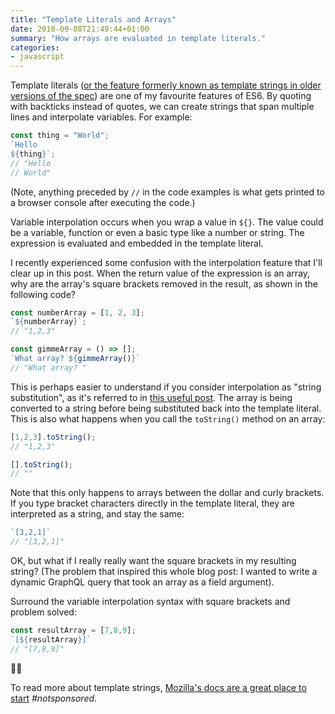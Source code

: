 ```yaml
---
title: "Template Literals and Arrays"
date: 2018-09-08T21:49:44+01:00
summary: "How arrays are evaluated in template literals."
categories:
- javascript
---
```


Template literals ([or the feature formerly known as template strings in older versions of the spec](https://developer.mozilla.org/en-US/docs/Web/JavaScript/Reference/Template_literals)) are one of my favourite features of ES6. By quoting with backticks instead of quotes, we can create strings that span multiple lines and interpolate variables. For example:

```js
const thing = "World";
`Hello
${thing}`;
// "Hello
// World"
```

(Note, anything preceded by `//` in the code examples is what gets printed to a browser console after executing the code.)

Variable interpolation occurs when you wrap a value in `${}`. The value could be a variable, function or even a basic type like a number or string. The expression is evaluated and embedded in the template literal.

I recently experienced some confusion with the interpolation feature that I'll clear up in this post. When  the return value of the expression is an array, why are the array's square brackets removed in the result, as shown in the following code?

```js
const numberArray = [1, 2, 3];
`${numberArray}`;
// "1,2,3"

const gimmeArray = () => [];
`What array? ${gimmeArray()}`
// "What array? "
```

This is perhaps easier to understand if you consider interpolation as "string substitution", as it's referred to in [this useful post](https://developers.google.com/web/updates/2015/01/ES6-Template-Strings). The array is being converted to a string before being substituted back into the template literal. This is also what happens when you call the `toString()` method on an array:

```js
[1,2,3].toString();
// "1,2,3"

[].toString();
// ""
```

Note that this only happens to arrays between the dollar and curly brackets. If you type bracket characters directly in the template literal, they are interpreted as a string, and stay the same:

```js
`[3,2,1]`
// "[3,2,1]"
```

OK, but what if I really really want the square brackets in my resulting string? (The problem that inspired this whole blog post: I wanted to write a dynamic GraphQL query that took an array as a field argument).

Surround the variable interpolation syntax with square brackets and problem solved:

```js
const resultArray = [7,8,9];
`[${resultArray}]`
// "[7,8,9]"
```

💃🎉

To read more about template strings, [Mozilla's docs are a great place to start](https://developer.mozilla.org/en-US/docs/Web/JavaScript/Reference/Template_literals) _#notsponsored_.
